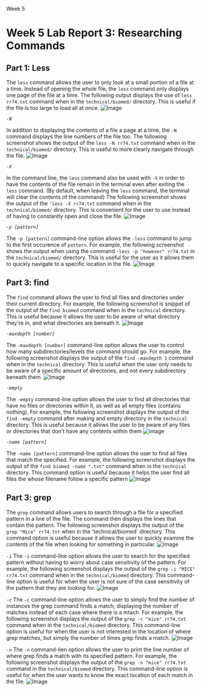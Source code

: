 Week 5
# Week 5 Lab Report 3: Researching Commands

## Part 1: Less
The `less` command allows the user to only look at a small portion of a file at a time. Instead of opening the whole file, the `less` command only displays one page of the file at a time. The following output displays the use of `less rr74.txt` command when in the `technical/biomed/` directory. This is useful if the file is too large to load all at once.
![Image](less.jpg)

*`-N`*

In addition to displaying the contents of a file a page at a time, the `-N` command displays the line numbers of the file too. The following screenshot shows the output of the `less -N rr74.txt` command when in the `technical/biomed/` directory. This is useful to more clearly navigate through the file.
![Image](less-N.jpg)

*`-X`*

In the command line, the `less` command also be used with `-X` in order to have the contents of the file remain in the terminal even after exiting the `less` command. (By default, when leaving the `less` command, the terminal will clear the contents of the command) The following screenshot shows the output of the `'less -X rr74.txt` command when in the `technical/biomed/` directory. This is convenient for the user to use instead of having to constantly open and close the file.
![Image](less-X.jpg)

*`-p [pattern]`*

The `-p [pattern]` command-line option allows the `-less` command to jump to the first occurence of `pattern`. For example, the following screenshot shows the output when using the command `-less -p "however" rr74.txt` in the `technical/biomed/` directory. This is useful for the user as it allows them to quickly navigate to a specific location in the file.
![Image](less-p.jpg)

## Part 3: find
The `find` command allows the user to find all files and directories under their current directory. For example, the following screenshot is snippet of the output of the `find biomed` command when in the `technical` directory. This is useful because it allows the user to be aware of what directory they're in, and what directories are beneath it.
![Image](find.jpg)

*`-maxdepth [number]`*

The `-maxdepth [number]` command-line option allows the user to control how many subdirectories/levels the command should go. For example, the following screenshot displays the output of the `find -maxdepth 1` command when in the `technical` directory. This is useful when the user only needs to be aware of a specific amount of directories, and not every subdirectory beneath them.
![Image](find-maxDepth.jpg)

*`-empty`*

The `-empty` command-line option allows the user to find all directories that have no files or directories within it, as well as all empty files (contains nothing). For example, the following screenshot displays the output of the `find -empty` command after making and empty directory in the `technical` directory. This is useful because it allows the user to be aware of any files or directories that don't have any contents within them
![image](find-empty.jpg)

*`-name [pattern]`*

The `-name [pattern]` command-line option allows the user to find all files that match the specified. For example, the following screenshot displays the output of the `find biomed -name ".txt"` command when in the `technical` directory. This command option is useful because it helps the user find all files the whose filename follow a specific pattern
![Image](find-name.jpg)


## Part 3: grep
The `grep` command allows users to search through a flie for a specified pattern in a line of the file. The command then displays the lines that contain the pattern. The following screenshot displays the output of the `grep "Mice" rr74.txt` when in the 'technical/biomed` directory. This command option is useful because it allows the user to quickly examine the contents of the file when looking for something in particular.
![Image](grep.jpg)

*`-i`*
The `-i` command-line option allows the user to search for the specified pattern without having to worry about case sensitivity of the pattern. For example, the following screenshot displays the output of the `grep -i "MICE" rr74.txt` command when in the `technical/biomed` directory. This command-line option is useful for when the user is not sure of the case sensitivity of the pattern that they are looking for.
![Image](grep-i.jpg)

*`-c`*
The `-c` command-line option allows the user to simply find the number of instances the grep command finds a match, displaying the number of matches instead of each case where there is a mtach. For example, the following screenshot displays the output of the `grep -c "mice" rr74.txt` command when in the `technical/biomed` directory. This command-line option is useful for when the user is not interested in the location of where grep matches, but simply the number of times grep finds a match.
![Image](grep-c.jpg)

*`-n`*
The `-n` command-lien option allows the user to print the line number of where grep finds a match with its specified pattern. For example, the following screenshot displays the output of the `grep -n "mice" rr74.txt` command in the `technical/biomed` directory. This command-line option is useful for when the user wants to know the exact location of each match in the file.
![Image](grep-n.jpg)